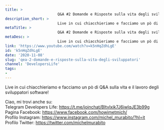 ```yaml
---
title: > 
                        Q&A #2 Domande e Risposte sulla vita degli sviluppatori
description_short: > 
                        Live in cui chiacchieriamo e facciamo un pò di Q&A sulla vita e il lavoro degli sviluppatori software! Ciao, mi trovi anche su: ...
metaTitle: > 
                        Q&A #2 Domande e Risposte sulla vita degli sviluppatori
metaDesc: > 
                        Live in cui chiacchieriamo e facciamo un pò di Q&A sulla vita e il lavoro degli sviluppatori software! Ciao, mi trovi anche su: ...
link: 'https://www.youtube.com/watch?v=k5nHqZdhLgE'
id: 'k5nHqZdhLgE'
date: '2020-11-08'
slug: 'qea-2-domande-e-risposte-sulla-vita-degli-sviluppatori'
channel: 'DevelopersLife'
tags: 
- 
---
```

Live in cui chiacchieriamo e facciamo un pò di Q&A sulla vita e il lavoro degli sviluppatori software!  
  
Ciao, mi trovi anche su:  
Telegram Developers Life: https://t.me/joinchat/BItvlxik7J6iwIqJE3b99g  
Pagina Facebook: https://www.facebook.com/howimetmich/  
Profilo Instagram: https://www.instagram.com/michel_murabito/?hl=it  
Profilo Twitter: https://twitter.com/michelmurabito
